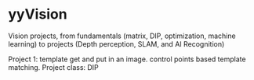 # yyVision
Vision projects, from fundamentals (matrix, DIP, optimization, machine learning) to projects (Depth perception,  SLAM, and AI Recognition)

Project 1: template get and put in an image. control points based template matching.
Project class: DIP
